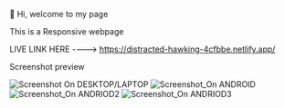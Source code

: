 
👋 Hi, welcome to my page


This is a Responsive webpage


LIVE LINK HERE ----> https://distracted-hawking-4cfbbe.netlify.app/



 Screenshot preview


![Screenshot On DESKTOP/LAPTOP ](https://user-images.githubusercontent.com/80969919/117016882-0c626880-aceb-11eb-9074-f2048984bd71.png)
![Screenshot_On ANDROID](https://user-images.githubusercontent.com/80969919/117022979-9a8d1d80-acf0-11eb-9219-093ab8992163.jpg)
![Screenshot_On ANDRIOD2](https://user-images.githubusercontent.com/80969919/117023001-9eb93b00-acf0-11eb-9459-06718fcf5aff.jpg)
![Screenshot_On ANDRIOD3](https://user-images.githubusercontent.com/80969919/117023017-a11b9500-acf0-11eb-94e4-a4839d0d222d.jpg)


